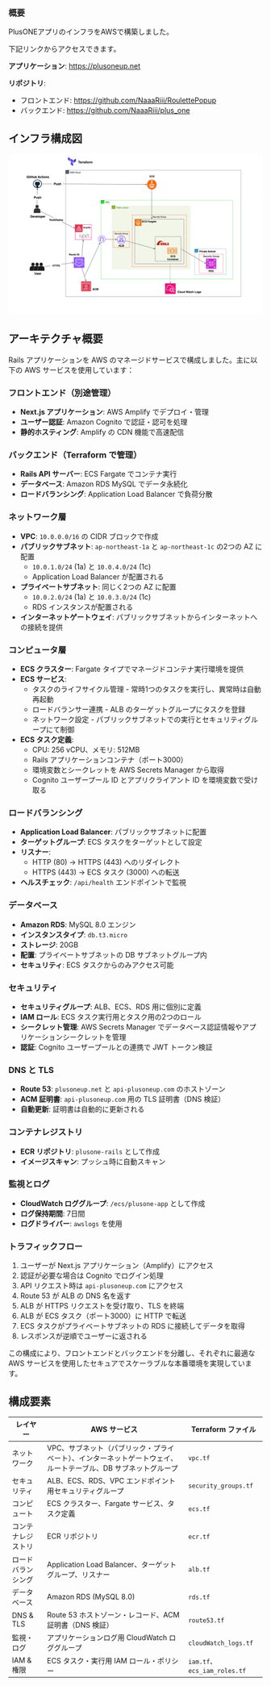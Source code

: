### 概要
PlusONEアプリのインフラをAWSで構築しました。


下記リンクからアクセスできます。

**アプリケーション**: https://plusoneup.net

**リポジトリ**:
- フロントエンド: https://github.com/NaaaRiii/RoulettePopup
- バックエンド: https://github.com/NaaaRiii/plus_one

## インフラ構成図

![インフラ構成図](public/images/インフラ構成図-072402.png)

## アーキテクチャ概要

Rails アプリケーションを AWS のマネージドサービスで構成しました。主に以下の AWS サービスを使用しています：

### フロントエンド（別途管理）
- **Next.js アプリケーション**: AWS Amplify でデプロイ・管理
- **ユーザー認証**: Amazon Cognito で認証・認可を処理
- **静的ホスティング**: Amplify の CDN 機能で高速配信

### バックエンド（Terraform で管理）
- **Rails API サーバー**: ECS Fargate でコンテナ実行
- **データベース**: Amazon RDS MySQL でデータ永続化
- **ロードバランシング**: Application Load Balancer で負荷分散

### ネットワーク層
- **VPC**: `10.0.0.0/16` の CIDR ブロックで作成
- **パブリックサブネット**: `ap-northeast-1a` と `ap-northeast-1c` の2つの AZ に配置
  - `10.0.1.0/24` (1a) と `10.0.4.0/24` (1c)
  - Application Load Balancer が配置される
- **プライベートサブネット**: 同じく2つの AZ に配置
  - `10.0.2.0/24` (1a) と `10.0.3.0/24` (1c)
  - RDS インスタンスが配置される
- **インターネットゲートウェイ**: パブリックサブネットからインターネットへの接続を提供

### コンピュータ層
- **ECS クラスター**: Fargate タイプでマネージドコンテナ実行環境を提供
- **ECS サービス**:
  - タスクのライフサイクル管理 - 常時1つのタスクを実行し、異常時は自動再起動
  - ロードバランサー連携 - ALB のターゲットグループにタスクを登録
  - ネットワーク設定 - パブリックサブネットでの実行とセキュリティグループにて制御
- **ECS タスク定義**:
  - CPU: 256 vCPU、メモリ: 512MB
  - Rails アプリケーションコンテナ（ポート3000）
  - 環境変数とシークレットを AWS Secrets Manager から取得
  - Cognito ユーザープール ID とアプリクライアント ID を環境変数で受け取る

### ロードバランシング
- **Application Load Balancer**: パブリックサブネットに配置
- **ターゲットグループ**: ECS タスクをターゲットとして設定
- **リスナー**: 
  - HTTP (80) → HTTPS (443) へのリダイレクト
  - HTTPS (443) → ECS タスク (3000) への転送
- **ヘルスチェック**: `/api/health` エンドポイントで監視

### データベース
- **Amazon RDS**: MySQL 8.0 エンジン
- **インスタンスタイプ**: `db.t3.micro`
- **ストレージ**: 20GB
- **配置**: プライベートサブネットの DB サブネットグループ内
- **セキュリティ**: ECS タスクからのみアクセス可能

### セキュリティ
- **セキュリティグループ**: ALB、ECS、RDS 用に個別に定義
- **IAM ロール**: ECS タスク実行用とタスク用の2つのロール
- **シークレット管理**: AWS Secrets Manager でデータベース認証情報やアプリケーションシークレットを管理
- **認証**: Cognito ユーザープールとの連携で JWT トークン検証

### DNS と TLS
- **Route 53**: `plusoneup.net` と `api-plusoneup.com` のホストゾーン
- **ACM 証明書**: `api-plusoneup.com` 用の TLS 証明書（DNS 検証）
- **自動更新**: 証明書は自動的に更新される

### コンテナレジストリ
- **ECR リポジトリ**: `plusone-rails` として作成
- **イメージスキャン**: プッシュ時に自動スキャン

### 監視とログ
- **CloudWatch ロググループ**: `/ecs/plusone-app` として作成
- **ログ保持期間**: 7日間
- **ログドライバー**: `awslogs` を使用

### トラフィックフロー
1. ユーザーが Next.js アプリケーション（Amplify）にアクセス
2. 認証が必要な場合は Cognito でログイン処理
3. API リクエスト時は `api-plusoneup.com` にアクセス
4. Route 53 が ALB の DNS 名を返す
5. ALB が HTTPS リクエストを受け取り、TLS を終端
6. ALB が ECS タスク（ポート3000）に HTTP で転送
7. ECS タスクがプライベートサブネットの RDS に接続してデータを取得
8. レスポンスが逆順でユーザーに返される

この構成により、フロントエンドとバックエンドを分離し、それぞれに最適な AWS サービスを使用したセキュアでスケーラブルな本番環境を実現しています。

## 構成要素

| レイヤー | AWS サービス | Terraform ファイル |
|---------|-------------|-------------------|
| ネットワーク | VPC、サブネット（パブリック・プライベート）、インターネットゲートウェイ、ルートテーブル、DB サブネットグループ | `vpc.tf` |
| セキュリティ | ALB、ECS、RDS、VPC エンドポイント用セキュリティグループ | `security_groups.tf` |
| コンピュート | ECS クラスター、Fargate サービス、タスク定義 | `ecs.tf` |
| コンテナレジストリ | ECR リポジトリ | `ecr.tf` |
| ロードバランシング | Application Load Balancer、ターゲットグループ、リスナー | `alb.tf` |
| データベース | Amazon RDS (MySQL 8.0) | `rds.tf` |
| DNS & TLS | Route 53 ホストゾーン・レコード、ACM 証明書（DNS 検証） | `route53.tf` |
| 監視・ログ | アプリケーションログ用 CloudWatch ロググループ | `cloudWatch_logs.tf` |
| IAM & 権限 | ECS タスク・実行用 IAM ロール・ポリシー | `iam.tf`、`ecs_iam_roles.tf` |
